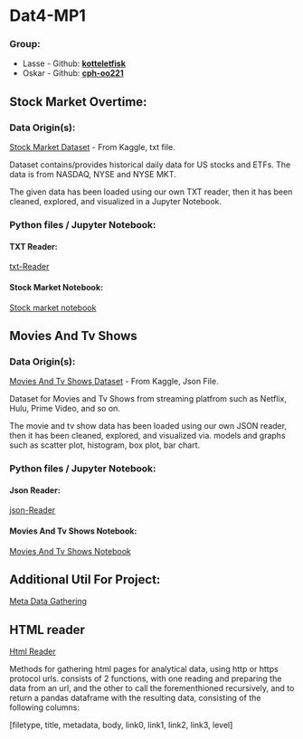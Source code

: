 # Dat4-MP1

### Group:

- Lasse - Github: **[kotteletfisk](https://github.com/kotteletfisk)**
- Oskar - Github: **[cph-oo221](https://github.com/cph-oo221)**

[]()

## Stock Market Overtime:

### Data Origin(s):

[Stock Market Dataset](https://www.kaggle.com/datasets/borismarjanovic/price-volume-data-for-all-us-stocks-etfs?resource=download) - From Kaggle, txt file.

Dataset contains/provides historical daily data for US stocks and ETFs. The data is from NASDAQ, NYSE and NYSE MKT.

The given data has been loaded using our own TXT reader, then it has been cleaned, explored, and visualized in a Jupyter Notebook.

### Python files / Jupyter Notebook:

#### TXT Reader:

[txt-Reader](./txtreader.py)

#### Stock Market Notebook:

[Stock market notebook](./stocks.ipynb)

## Movies And Tv Shows

### Data Origin(s):

[Movies And Tv Shows Dataset](https://www.kaggle.com/datasets/crawlfeeds/movies-and-tv-shows-dataset) - From Kaggle, Json File.

Dataset for Movies and Tv Shows from streaming platfrom such as Netflix, Hulu, Prime Video, and so on.

The movie and tv show data has been loaded using our own JSON reader, then it has been cleaned, explored, and visualized via. models and graphs such as scatter plot, histogram, box plot, bar chart.

### Python files / Jupyter Notebook:

#### Json Reader:

[json-Reader](./jsonreader.py)

#### Movies And Tv Shows Notebook:

[Movies And Tv Shows Notebook](./movies.ipynb)

## Additional Util For Project:

[Meta Data Gathering](./meta.py)

## HTML reader

[Html Reader](./readhtml.py)

Methods for gathering html pages for analytical data, using http or https protocol urls.
consists of 2 functions, with one reading and preparing the data from an url, and the other to call the forementhioned recursively, and to return a pandas dataframe with the resulting data, consisting of the following columns:

[filetype, title, metadata, body, link0, link1, link2, link3, level]